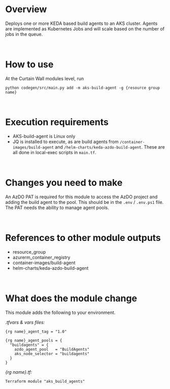 # Overview

Deploys one or more KEDA based build agents to an AKS cluster.
Agents are implemented as Kubernetes Jobs and will scale based on the number of jobs in the queue.

&nbsp;
# How to use

At the Curtain Wall modules level, run

`python codegen/src/main.py add -m aks-build-agent -g {resource group name}`

&nbsp;
# Execution requirements

- AKS-build-agent is Linux only 
- JQ is installed to execute, as are build agents from `/container-images/build-agent` and `/helm-charts/keda-azdo-build-agent`. These are all done in local-exec scripts in `main.tf`.

&nbsp;
# Changes you need to make

An AzDO PAT is required for this module to access the AzDO project and adding the build agent to the pool. This should be in the `.env` / `.env.ps1` file.  The PAT needs the ability to manage agent pools.


&nbsp;
# References to other module outputs

- resource_group
- azurerm_container_registry
- container-images/build-agent
- helm-charts/keda-azdo-build-agent

&nbsp;
# What does the module change

This module adds the following to your environment.

*.tfvars & vars files:*
```
{rg name}_agent_tag = "1.0"

{rg name}_agent_pools = {
  "buildagents" = {
    azdo_agent_pool   = "BuildAgents"
    aks_node_selector = "buildagents"
  }
}
```
*{rg name}.tf:* 
```
Terraform module "aks_build_agents" 
```
